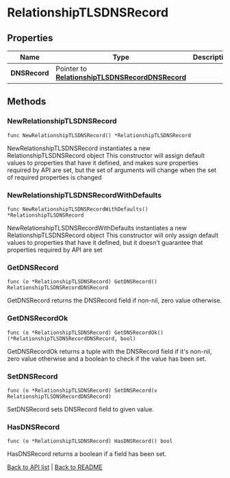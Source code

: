 # RelationshipTLSDNSRecord

## Properties

Name | Type | Description | Notes
------------ | ------------- | ------------- | -------------
**DNSRecord** | Pointer to [**RelationshipTLSDNSRecordDNSRecord**](RelationshipTLSDNSRecordDNSRecord.md) |  | [optional] 

## Methods

### NewRelationshipTLSDNSRecord

`func NewRelationshipTLSDNSRecord() *RelationshipTLSDNSRecord`

NewRelationshipTLSDNSRecord instantiates a new RelationshipTLSDNSRecord object
This constructor will assign default values to properties that have it defined,
and makes sure properties required by API are set, but the set of arguments
will change when the set of required properties is changed

### NewRelationshipTLSDNSRecordWithDefaults

`func NewRelationshipTLSDNSRecordWithDefaults() *RelationshipTLSDNSRecord`

NewRelationshipTLSDNSRecordWithDefaults instantiates a new RelationshipTLSDNSRecord object
This constructor will only assign default values to properties that have it defined,
but it doesn't guarantee that properties required by API are set

### GetDNSRecord

`func (o *RelationshipTLSDNSRecord) GetDNSRecord() RelationshipTLSDNSRecordDNSRecord`

GetDNSRecord returns the DNSRecord field if non-nil, zero value otherwise.

### GetDNSRecordOk

`func (o *RelationshipTLSDNSRecord) GetDNSRecordOk() (*RelationshipTLSDNSRecordDNSRecord, bool)`

GetDNSRecordOk returns a tuple with the DNSRecord field if it's non-nil, zero value otherwise
and a boolean to check if the value has been set.

### SetDNSRecord

`func (o *RelationshipTLSDNSRecord) SetDNSRecord(v RelationshipTLSDNSRecordDNSRecord)`

SetDNSRecord sets DNSRecord field to given value.

### HasDNSRecord

`func (o *RelationshipTLSDNSRecord) HasDNSRecord() bool`

HasDNSRecord returns a boolean if a field has been set.


[Back to API list](../README.md#documentation-for-api-endpoints) | [Back to README](../README.md)
